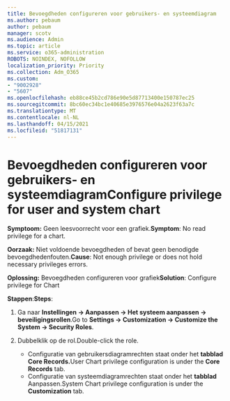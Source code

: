 ```yaml
---
title: Bevoegdheden configureren voor gebruikers- en systeemdiagram
ms.author: pebaum
author: pebaum
manager: scotv
ms.audience: Admin
ms.topic: article
ms.service: o365-administration
ROBOTS: NOINDEX, NOFOLLOW
localization_priority: Priority
ms.collection: Adm_O365
ms.custom:
- "9002928"
- "5607"
ms.openlocfilehash: eb88ce45b2cd786e90e5d87713400e150787ec25
ms.sourcegitcommit: 8bc60ec34bc1e40685e3976576e04a2623f63a7c
ms.translationtype: MT
ms.contentlocale: nl-NL
ms.lasthandoff: 04/15/2021
ms.locfileid: "51817131"
---
```

# <a name="configure-privilege-for-user-and-system-chart"></a><span data-ttu-id="9ffa4-102">Bevoegdheden configureren voor gebruikers- en systeemdiagram</span><span class="sxs-lookup"><span data-stu-id="9ffa4-102">Configure privilege for user and system chart</span></span>

<span data-ttu-id="9ffa4-103">**Symptoom:** Geen leesvoorrecht voor een grafiek.</span><span class="sxs-lookup"><span data-stu-id="9ffa4-103">**Symptom**: No read privilege for a chart.</span></span>

<span data-ttu-id="9ffa4-104">**Oorzaak:** Niet voldoende bevoegdheden of bevat geen benodigde bevoegdhedenfouten.</span><span class="sxs-lookup"><span data-stu-id="9ffa4-104">**Cause**: Not enough privilege or does not hold necessary privileges errors.</span></span>

<span data-ttu-id="9ffa4-105">**Oplossing:** Bevoegdheden configureren voor grafiek</span><span class="sxs-lookup"><span data-stu-id="9ffa4-105">**Solution**: Configure privilege for Chart</span></span>

<span data-ttu-id="9ffa4-106">**Stappen**:</span><span class="sxs-lookup"><span data-stu-id="9ffa4-106">**Steps**:</span></span>

1. <span data-ttu-id="9ffa4-107">Ga naar **Instellingen -> Aanpassen -> Het systeem aanpassen -> beveiligingsrollen**.</span><span class="sxs-lookup"><span data-stu-id="9ffa4-107">Go to **Settings -> Customization -> Customize the System -> Security Roles**.</span></span>

2. <span data-ttu-id="9ffa4-108">Dubbelklik op de rol.</span><span class="sxs-lookup"><span data-stu-id="9ffa4-108">Double-click the role.</span></span>

    - <span data-ttu-id="9ffa4-109">Configuratie van gebruikersdiagramrechten staat onder het **tabblad Core Records.**</span><span class="sxs-lookup"><span data-stu-id="9ffa4-109">User Chart privilege configuration is under the **Core Records** tab.</span></span>
    - <span data-ttu-id="9ffa4-110">Configuratie van systeemdiagramrechten staat onder het **tabblad** Aanpassen.</span><span class="sxs-lookup"><span data-stu-id="9ffa4-110">System Chart privilege configuration is under the **Customization** tab.</span></span>
